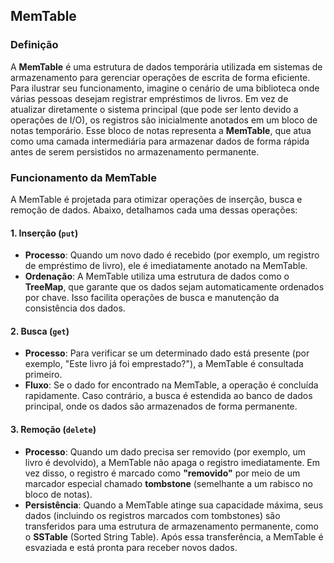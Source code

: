 ## MemTable

### Definição

A **MemTable** é uma estrutura de dados temporária utilizada em sistemas de armazenamento para gerenciar operações de escrita de forma eficiente. Para ilustrar seu funcionamento, imagine o cenário de uma biblioteca onde várias pessoas desejam registrar empréstimos de livros. Em vez de atualizar diretamente o sistema principal (que pode ser lento devido a operações de I/O), os registros são inicialmente anotados em um bloco de notas temporário. Esse bloco de notas representa a **MemTable**, que atua como uma camada intermediária para armazenar dados de forma rápida antes de serem persistidos no armazenamento permanente.

### Funcionamento da MemTable

A MemTable é projetada para otimizar operações de inserção, busca e remoção de dados. Abaixo, detalhamos cada uma dessas operações:

#### 1. Inserção (`put`)

- **Processo**: Quando um novo dado é recebido (por exemplo, um registro de empréstimo de livro), ele é imediatamente anotado na MemTable.
- **Ordenação**: A MemTable utiliza uma estrutura de dados como o **TreeMap**, que garante que os dados sejam automaticamente ordenados por chave. Isso facilita operações de busca e manutenção da consistência dos dados.

#### 2. Busca (`get`)

- **Processo**: Para verificar se um determinado dado está presente (por exemplo, "Este livro já foi emprestado?"), a MemTable é consultada primeiro.
- **Fluxo**: Se o dado for encontrado na MemTable, a operação é concluída rapidamente. Caso contrário, a busca é estendida ao banco de dados principal, onde os dados são armazenados de forma permanente.

#### 3. Remoção (`delete`)

- **Processo**: Quando um dado precisa ser removido (por exemplo, um livro é devolvido), a MemTable não apaga o registro imediatamente. Em vez disso, o registro é marcado como **"removido"** por meio de um marcador especial chamado **tombstone** (semelhante a um rabisco no bloco de notas).
- **Persistência**: Quando a MemTable atinge sua capacidade máxima, seus dados (incluindo os registros marcados com tombstones) são transferidos para uma estrutura de armazenamento permanente, como o **SSTable** (Sorted String Table). Após essa transferência, a MemTable é esvaziada e está pronta para receber novos dados.
